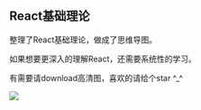## React基础理论

 整理了React基础理论，做成了思维导图。
 
 如果想要更深入的理解React，还需要系统性的学习。
 
 有需要请download高清图，喜欢的请给个star ^_^

![](https://github.com/mtonhuang/bolg/blob/master/React/basic_theory/images/React.png)
